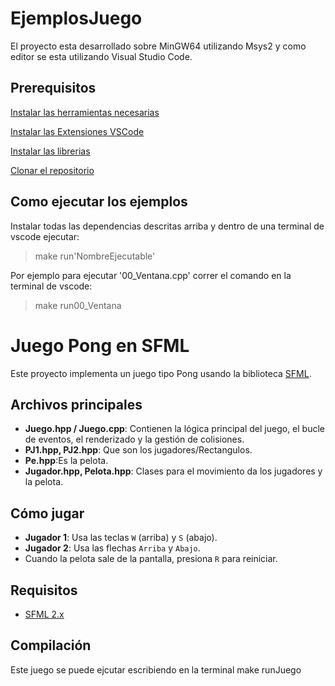 # EjemplosJuego

El proyecto esta desarrollado sobre MinGW64 utilizando Msys2
y como editor se esta utilizando Visual Studio Code.

## Prerequisitos

[Instalar las herramientas necesarias](./docs/herramientas.md)

[Instalar las Extensiones VSCode](./docs/extensiones.md)

[Instalar las librerias](./docs/librerias.md)

[Clonar el repositorio](./docs/fork.md)

## Como ejecutar los ejemplos

Instalar todas las dependencias descritas arriba y dentro de una terminal de vscode ejecutar:

> make run'NombreEjecutable'

Por ejemplo para ejecutar '00_Ventana.cpp' correr el comando en la terminal de vscode:

> make run00_Ventana




# Juego Pong en SFML

Este proyecto implementa un juego tipo Pong usando la biblioteca [SFML](https://www.sfml-dev.org/).

## Archivos principales

- **Juego.hpp / Juego.cpp**: Contienen la lógica principal del juego, el bucle de eventos, el renderizado y la gestión de colisiones.
- **PJ1.hpp, PJ2.hpp**: Que son los jugadores/Rectangulos.
- **Pe.hpp**:Es la pelota.
- **Jugador.hpp, Pelota.hpp**: Clases para el movimiento da los jugadores y la pelota.

## Cómo jugar

- **Jugador 1**: Usa las teclas `W` (arriba) y `S` (abajo).
- **Jugador 2**: Usa las flechas `Arriba` y `Abajo`.
- Cuando la pelota sale de la pantalla, presiona `R` para reiniciar.

## Requisitos

- [SFML 2.x](https://www.sfml-dev.org/download.php)


## Compilación

Este juego se puede ejcutar escribiendo en la terminal make runJuego


